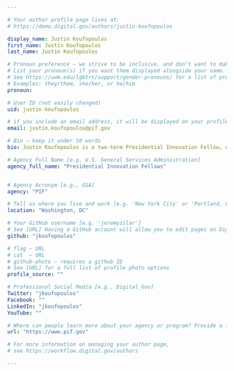 ```yaml
---

# Your author profile page lives at:
# https://demo.digital.gov/authors/justin-koufopoulos

display_name: Justin Koufopoulos
first_name: Justin Koufopoulos
last_name: Justin Koufopoulos

# Pronoun preference — we strive to be inclusive, and don’t want to make assumptions on a person’s first name (be it a gender-neutral name, or is one more common in languages other than English). Learn more http://www.MyPronouns.org
# List your pronoun(s) if you want them displayed alongside your name. Leave it blank and we'll use just your name.
# See https://uwm.edu/lgbtrc/support/gender-pronouns/ for a list of pronouns
# Examples: they/them, she/her, or he/him
pronoun:

# User ID (not easily changed)
uid: justin-koufopoulos

# if you include an email address, it will be displayed on your profile page
email: justin.koufopoulos@pif.gov

# Bio — keep it under 50 words
bio: Justin Koufopoulos is a two-term Presidential Innovation Fellow, with a background in product strategy, design research, and organizational consulting. He is currently working at the Department of Veterans Affairs on modernizing the VA’s clinical research policy and infrastructure to better meet the needs of Veterans.

# Agency Full Name [e.g. U.S. General Services Administration]
agency_full_name: "Presidential Innovation Fellows"


# Agency Acronym [e.g., GSA]
agency: "PIF"

# Tell us where you live and work [e.g. 'New York City' or 'Portland, OR']
location: "Washington, DC"

# Your GitHub username [e.g. 'jeremyzilar']
# See [URL] Having a GitHub account will allow you to edit pages on DigitalGov. The image used in your GitHub account can also be used to populate your digital.gov profile photo.
github: "jkoufopoulos"

# flag — URL
# cat  — URL
# github-photo — requires a github ID
# See [URL] for a full list of profile photo options
profile_source: ""

# Professional Social Media [e.g., Digital_Gov]
Twitter: "jkoufopoulos"
Facebook: ""
LinkedIn: "jkoufopoulos"
YouTube: ""

# Where can people learn more about your agency or program? Provide a full URL [e.g. 'https://www.example.gov/']
url: "https://www.pif.gov"

# For more information on managing your author page,
# see https://workflow.digital.gov/authors

---
```

